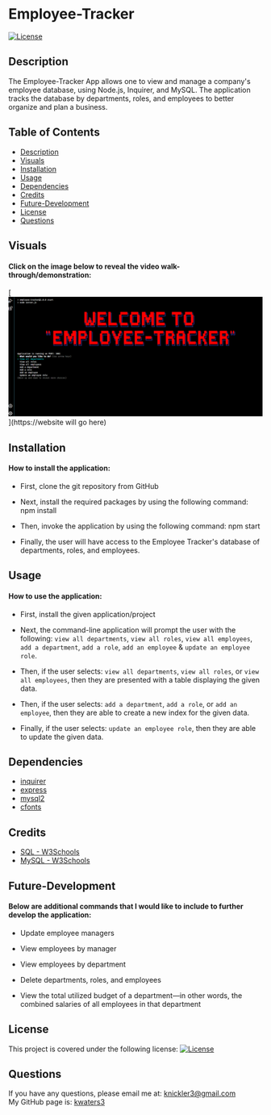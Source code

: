 # Employee-Tracker
 
   [![License](https://img.shields.io/badge/License-MIT-turquoise.svg)](https://opensource.org/licenses/MIT) 


 ## Description
 The Employee-Tracker App allows one to view and manage a company's employee database, using Node.js, Inquirer, and MySQL. The application tracks the database by departments, roles, and employees to better organize and plan a business. 

 

 ## Table of Contents
   * [Description](#description)
   * [Visuals](#visuals)  
   * [Installation](#installation)
   * [Usage](#usage)
   * [Dependencies](#dependencies)
   * [Credits](#credits)
   * [Future-Development](#future-development)
   * [License](#license)
   * [Questions](#questions)
 
 

 ## Visuals
 #### Click on the image below to reveal the video walk-through/demonstration:

 [![Screenshot](./assets/images/screenshot1.png)](https://website will go here)
 
 

 ## Installation
 #### How to install the application:
  * First, clone the git repository from GitHub

  * Next, install the required packages by using the following command: npm install

  * Then, invoke the application by using the following command: npm start 

  * Finally, the user will have access to the Employee Tracker's database of departments, roles, and employees.
   

 
 ## Usage
 #### How to use the application:
  * First, install the given application/project

  * Next, the command-line application will prompt the user with the following: `view all departments`, `view all roles`, `view all employees`, `add a department`, `add a role`, `add an employee` & `update an employee role`. 

  * Then, if the user selects: `view all departments`, `view all roles`, or `view all employees`, then they are presented with a table displaying the given data. 

  * Then, if the user selects: `add a department`, `add a role`, or `add an employee`, then they are able to create a new index for the given data. 

  * Finally, if the user selects: `update an employee role`, then they are able to update the given data. 


 
 ## Dependencies
  * [inquirer](https://www.npmjs.com/package/inquirer/v/8.2.4)
  * [express](https://www.npmjs.com/package/express)
  * [mysql2](https://www.npmjs.com/package/mysql2) 
  * [cfonts](https://www.npmjs.com/package/cfonts)
 


 ## Credits
  * [SQL - W3Schools](https://www.w3schools.com/sql/sql_intro.asp)
  * [MySQL - W3Schools](https://www.w3schools.com/mysql/mysql_sql.asp)
 


## Future-Development
#### Below are additional commands that I would like to include to further develop the application:
  * Update employee managers

  * View employees by manager

  * View employees by department

  * Delete departments, roles, and employees

  * View the total utilized budget of a department—in other words, the combined salaries of all employees in that department
  


## License
   This project is covered under the following license: [![License](https://img.shields.io/badge/License-MIT-turquoise.svg)](https://opensource.org/licenses/MIT)
 


 ## Questions
   If you have any questions, please email me at: knickler3@gmail.com <br/>
   My GitHub page is: [kwaters3](https://github.com/kwaters3)
   
